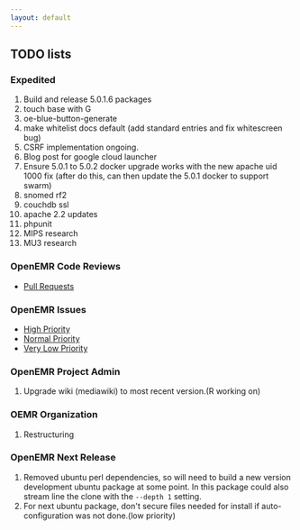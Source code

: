 ```yaml
---
layout: default
---
```

## TODO lists

### Expedited
1. Build and release 5.0.1.6 packages
1. touch base with G
1. oe-blue-button-generate
1. make whitelist docs default (add standard entries and fix whitescreen bug)
1. CSRF implementation ongoing.
1. Blog post for google cloud launcher
1. Ensure 5.0.1 to 5.0.2 docker upgrade works with the new apache uid 1000 fix (after do this, can then update the 5.0.1 docker to support swarm)
1. snomed rf2
1. couchdb ssl
1. apache 2.2 updates
1. phpunit
1. MIPS research
1. MU3 research


### OpenEMR Code Reviews
* [Pull Requests](https://github.com/openemr/openemr/pulls)

### OpenEMR Issues
* [High Priority](https://github.com/openemr/openemr/milestone/2)
* [Normal Priority](https://github.com/openemr/openemr/milestone/4)
* [Very Low Priority](https://github.com/openemr/openemr/milestone/5)

### OpenEMR Project Admin
1. Upgrade wiki (mediawiki) to most recent version.(R working on)

### OEMR Organization
1. Restructuring

### OpenEMR Next Release
1. Removed ubuntu perl dependencies, so will need to build a new version development ubuntu package at some point. In this package could also stream line the clone with the `--depth 1` setting.
1. For next ubuntu package, don't secure files needed for install if auto-configuration was not done.(low priority)
